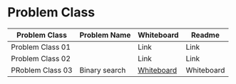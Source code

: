 # Problem Class

|   Problem Class  |Problem Name   |Whiteboard| Readme |
|------------------|---------------|----------|--------|
|Problem Class 01  |               |Link      | Link   |
|Problem Class 02  |               |Link      | Link   |
|PRoblem Class 03  | Binary search |[Whiteboard](https://user-images.githubusercontent.com/97829483/155926017-2ead7279-c785-454d-a50a-cabbc0689b61.png)| Whiteboard
